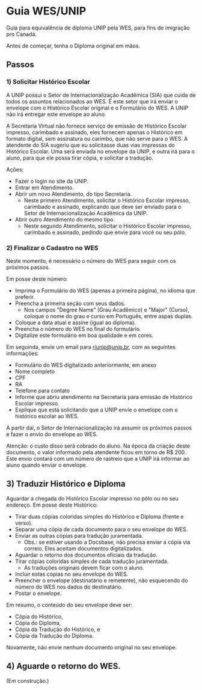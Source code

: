 # Guia WES/UNIP

Guia para equivalência de diploma UNIP pela WES, para fins de imigração pro Canadá.

Antes de começar, tenha o Diploma original em mãos.

## Passos

### 1) Solicitar Histórico Escolar

A UNIP possui o Setor de Internacionalização Acadêmica (SIA) que cuida de todos os assuntos relacionados ao WES. É este setor que irá enviar o envelope com o Histórico Escolar original e o Formulário do WES. A UNIP não irá entregar este envelope ao aluno.

A Secretaria Virtual não fornece serviço de emissão de Histórico Escolar impresso, carimbado e assinado, eles fornecem apenas o Histórico em formato digital, sem assinatura ou carimbo, que não serve para o WES. A atendente do SIA sugeriu que eu solicitasse duas vias impressas do Histórico Escolar. Uma será enviada no envelope da UNIP, e outra irá para o aluno, para que ele possa tirar cópia, e solicitar a tradução.

Ações:

* Fazer o login no site da UNIP.
* Entrar em Atendimento.
* Abrir um novo Atendimento, do tipo Secretaria.
  * Neste primeiro Atendimento, solicitar o Histórico Escolar impresso, carimbado e assinado, explicando que deve ser enviado para o Setor de Internacionalização Acadêmica da UNIP.
* Abrir outro Atendimento do mesmo tipo.
  * Neste segundo Atendimento, solicitar o Histórico Escolar impresso, carimbado e assinado, pedindo que envie para você ou seu pólo.

### 2) Finalizar o Cadastro no WES

Neste momento, é necessário o número do WES para seguir com os próximos passos.

Em posse deste número:

* Imprima o Formulário do WES (apenas a primeira página), no idioma que preferir. 
* Preencha a primeira seção com seus dados.
  * Nos campos "Degree Name" (Grau Acadêmico) e "Major" (Curso), coloque o nome do grau e curso em Português, entre aspas duplas.
* Coloque a data atual e assine (igual ao diploma).
* Preencha o número do WES no final do formulário.
* Digitalize este formulário em boa qualidade e em cores.

Em seguinda, envie um email para riunip@unip.br, com as seguintes informações:

* Formulário do WES digitalizado anteriormente, em anexo
* Nome completo
* CPF
* RA
* Telefone para contato
* Informe que abriu atendimento na Secretaria para emissão de Histórico Escolar impresso.
* Explique que está solicitando que a UNIP envie o envelope com o histórico escolar ao WES.

A partir daí, o Setor de Internacionalização irá assumir os próximos passos e fazer o envio do envelope ao WES. 

Atenção: o custo disso será cobrado do aluno. Na época da criação deste documento, o valor informado pela atendente ficou em torno de R$ 200. Este envio contará com um número de rastreio que a UNIP irá informar ao aluno quando enviar o envelope.

## 3) Traduzir Histórico e Diploma

Aguardar a chegada do Histórico Escolar impresso no pólo ou no seu endereço. Em posse deste Histórico:

* Tirar duas cópias coloridas simples do Histórico e Diploma (frente e verso).
* Separar uma cópia de cada documento para o seu envelope do WES.
* Enviar as outras cópias para tradução juramentada.
  * Obs.: se estiver usando a Docsbase, não precisa enviar a cópia via correio. Eles aceitam documentos digitalizados.
* Aguardar o retorno dos documentos oficiais da tradução.
* Tirar cópias coloridas simples de cada tradução juramentada. 
  * As traduções originais devem ficar com o aluno.
* Incluir estas cópias no seu envelope do WES.
* Preencher o envelope (destinatário e remetente), não esquecendo do número do WES nos dados do destinatário.
* Postar o envelope.

Em resumo, o conteúdo do seu envelope deve ser:

* Cópia do Histórico,
* Cópia do Diploma,
* Cópia da Tradução do Histórico, e
* Cópia da Tradução do Diploma.

Novamente, não envie nenhum documento original no seu envelope.

## 4) Aguarde o retorno do WES.

(Em construção.)
